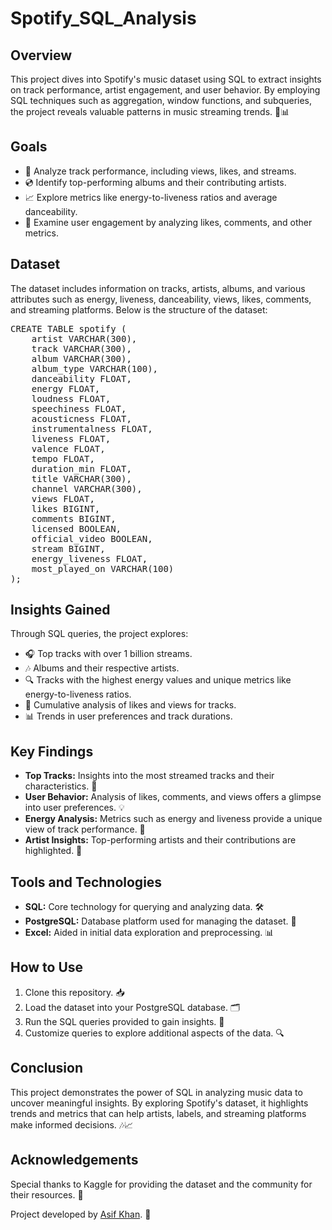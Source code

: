 <h1>Spotify_SQL_Analysis</h1>

<h2>Overview</h2>
<p>This project dives into Spotify's music dataset using SQL to extract insights on track performance, artist engagement, and user behavior. By employing SQL techniques such as aggregation, window functions, and subqueries, the project reveals valuable patterns in music streaming trends. 🎵📊</p>

<h2>Goals</h2>
<ul>
    <li>🎤 Analyze track performance, including views, likes, and streams.</li>
    <li>💿 Identify top-performing albums and their contributing artists.</li>
    <li>📈 Explore metrics like energy-to-liveness ratios and average danceability.</li>
    <li>🌟 Examine user engagement by analyzing likes, comments, and other metrics.</li>
</ul>

<h2>Dataset</h2>
<p>The dataset includes information on tracks, artists, albums, and various attributes such as energy, liveness, danceability, views, likes, comments, and streaming platforms. Below is the structure of the dataset:</p>

<pre>
CREATE TABLE spotify (
    artist VARCHAR(300),
    track VARCHAR(300),
    album VARCHAR(300),
    album_type VARCHAR(100),
    danceability FLOAT,
    energy FLOAT,
    loudness FLOAT,
    speechiness FLOAT,
    acousticness FLOAT,
    instrumentalness FLOAT,
    liveness FLOAT,
    valence FLOAT,
    tempo FLOAT,
    duration_min FLOAT,
    title VARCHAR(300),
    channel VARCHAR(300),
    views FLOAT,
    likes BIGINT,
    comments BIGINT,
    licensed BOOLEAN,
    official_video BOOLEAN,
    stream BIGINT,
    energy_liveness FLOAT,
    most_played_on VARCHAR(100)
);
</pre>

<h2>Insights Gained</h2>
<p>Through SQL queries, the project explores:</p>
<ul>
    <li>🎧 Top tracks with over 1 billion streams.</li>
    <li>🎶 Albums and their respective artists.</li>
    <li>🔍 Tracks with the highest energy values and unique metrics like energy-to-liveness ratios.</li>
    <li>💬 Cumulative analysis of likes and views for tracks.</li>
    <li>📊 Trends in user preferences and track durations.</li>
</ul>

<h2>Key Findings</h2>
<ul>
    <li><strong>Top Tracks:</strong> Insights into the most streamed tracks and their characteristics. 🚀</li>
    <li><strong>User Behavior:</strong> Analysis of likes, comments, and views offers a glimpse into user preferences. 💡</li>
    <li><strong>Energy Analysis:</strong> Metrics such as energy and liveness provide a unique view of track performance. 🎵</li>
    <li><strong>Artist Insights:</strong> Top-performing artists and their contributions are highlighted. 🌟</li>
</ul>

<h2>Tools and Technologies</h2>
<ul>
    <li><strong>SQL:</strong> Core technology for querying and analyzing data. 🛠️</li>
    <li><strong>PostgreSQL:</strong> Database platform used for managing the dataset. 💾</li>
    <li><strong>Excel:</strong> Aided in initial data exploration and preprocessing. 📊</li>
</ul>

<h2>How to Use</h2>
<ol>
    <li>Clone this repository. 📥</li>
    <li>Load the dataset into your PostgreSQL database. 🗂️</li>
    <li>Run the SQL queries provided to gain insights. 🚀</li>
    <li>Customize queries to explore additional aspects of the data. 🔍</li>
</ol>

<h2>Conclusion</h2>
<p>This project demonstrates the power of SQL in analyzing music data to uncover meaningful insights. By exploring Spotify's dataset, it highlights trends and metrics that can help artists, labels, and streaming platforms make informed decisions. 🎶📈</p>

<h2>Acknowledgements</h2>
<p>Special thanks to Kaggle for providing the dataset and the community for their resources. 🙏</p>
<p>Project developed by <a href="https://github.com/asifk48">Asif Khan</a>. 🤝</p>
